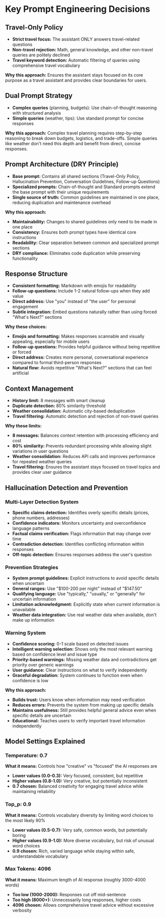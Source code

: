 # Key Prompt Engineering Decisions

## Travel-Only Policy
- **Strict travel focus:** The assistant ONLY answers travel-related questions
- **Non-travel rejection:** Math, general knowledge, and other non-travel queries are politely declined
- **Travel keyword detection:** Automatic filtering of queries using comprehensive travel vocabulary

**Why this approach:** Ensures the assistant stays focused on its core purpose as a travel assistant and provides clear boundaries for users.

## Dual Prompt Strategy
- **Complex queries** (planning, budgets): Use chain-of-thought reasoning with structured analysis
- **Simple queries** (weather, tips): Use standard prompt for concise responses

**Why this approach:** Complex travel planning requires step-by-step reasoning to break down budgets, logistics, and trade-offs. Simple queries like weather don't need this depth and benefit from direct, concise responses.

## Prompt Architecture (DRY Principle)
- **Base prompt:** Contains all shared sections (Travel-Only Policy, Hallucination Prevention, Conversation Guidelines, Follow-up Questions)
- **Specialized prompts:** Chain-of-thought and Standard prompts extend the base prompt with their unique requirements
- **Single source of truth:** Common guidelines are maintained in one place, reducing duplication and maintenance overhead

**Why this approach:** 
- **Maintainability:** Changes to shared guidelines only need to be made in one place
- **Consistency:** Ensures both prompt types have identical core instructions
- **Readability:** Clear separation between common and specialized prompt sections
- **DRY compliance:** Eliminates code duplication while preserving functionality

## Response Structure
- **Consistent formatting:** Markdown with emojis for readability
- **Follow-up questions:** Include 1-2 natural follow-ups when they add value
- **Direct address:** Use "you" instead of "the user" for personal engagement
- **Subtle integration:** Embed questions naturally rather than using forced "What's Next?" sections

**Why these choices:** 
- **Emojis and formatting:** Makes responses scannable and visually appealing, especially for mobile users
- **Follow-up questions:** Provides helpful guidance without being repetitive or forced
- **Direct address:** Creates more personal, conversational experience compared to formal third-person responses
- **Natural flow:** Avoids repetitive "What's Next?" sections that can feel artificial

## Context Management
- **History limit:** 8 messages with smart cleanup
- **Duplicate detection:** 80% similarity threshold
- **Weather consolidation:** Automatic city-based deduplication
- **Travel filtering:** Automatic detection and rejection of non-travel queries

**Why these limits:** 
- **8 messages:** Balances context retention with processing efficiency and cost
- **80% similarity:** Prevents redundant processing while allowing slight variations in user questions
- **Weather consolidation:** Reduces API calls and improves performance for repeated weather queries
- **Travel filtering:** Ensures the assistant stays focused on travel topics and provides clear user guidance

## Hallucination Detection and Prevention

### Multi-Layer Detection System
- **Specific claims detection:** Identifies overly specific details (prices, phone numbers, addresses)
- **Confidence indicators:** Monitors uncertainty and overconfidence language patterns
- **Factual claims verification:** Flags information that may change over time
- **Contradiction detection:** Identifies conflicting information within responses
- **Off-topic detection:** Ensures responses address the user's question

### Prevention Strategies
- **System prompt guidelines:** Explicit instructions to avoid specific details when uncertain
- **General ranges:** Use "$100-200 per night" instead of "$147.50"
- **Qualifying language:** Use "typically," "usually," or "generally" for uncertain information
- **Limitation acknowledgment:** Explicitly state when current information is unavailable
- **Weather data integration:** Use real weather data when available, don't make up information

### Warning System
- **Confidence scoring:** 0-1 scale based on detected issues
- **Intelligent warning selection:** Shows only the most relevant warning based on confidence level and issue type
- **Priority-based warnings:** Missing weather data and contradictions get priority over generic warnings
- **User guidance:** Clear instructions on what to verify independently
- **Graceful degradation:** System continues to function even when confidence is low

**Why this approach:**
- **Builds trust:** Users know when information may need verification
- **Reduces errors:** Prevents the system from making up specific details
- **Maintains usefulness:** Still provides helpful general advice even when specific details are uncertain
- **Educational:** Teaches users to verify important travel information independently

## Model Settings Explained

### Temperature: 0.7
**What it means:** Controls how "creative" vs "focused" the AI responses are
- **Lower values (0.0-0.3):** Very focused, consistent, but repetitive
- **Higher values (0.8-1.0):** Very creative, but potentially inconsistent
- **0.7 chosen:** Balanced creativity for engaging travel advice while maintaining reliability

### Top_p: 0.9
**What it means:** Controls vocabulary diversity by limiting word choices to the most likely 90%
- **Lower values (0.5-0.7):** Very safe, common words, but potentially boring
- **Higher values (0.9-1.0):** More diverse vocabulary, but risk of unusual word choices
- **0.9 chosen:** Rich, varied language while staying within safe, understandable vocabulary

### Max Tokens: 4096
**What it means:** Maximum length of AI response (roughly 3000-4000 words)
- **Too low (1000-2000):** Responses cut off mid-sentence
- **Too high (8000+):** Unnecessarily long responses, higher costs
- **4096 chosen:** Allows comprehensive travel advice without excessive verbosity
